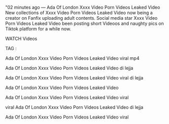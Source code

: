 "02 minutes ago — Ada Of London Xxxx Video Porn Videos Leaked Video New collections of Xxxx Video Porn Videos Leaked Video now being a creator on Fanfix uploading adult contents. Social media star Xxxx Video Porn Videos Leaked Video been posting short Videoos and naughty pics on Tiktok platform for a while now.

WATCH Videos

TAG :

Ada Of London Xxxx Video Porn Videos Leaked Video viral mp4

Ada Of London Xxxx Video Porn Videos Leaked Video di lejja

Ada Of London Xxxx Video Porn Videos Leaked Video viral di lejja

Ada Of London Xxxx Video Porn Videos Leaked Video

Ada Of London Xxxx Video Porn Videos Leaked Video viral

viral Ada Of London Xxxx Video Porn Videos Leaked Video di lejja

Ada Of London Xxxx Video Porn Videos Leaked Video viral

